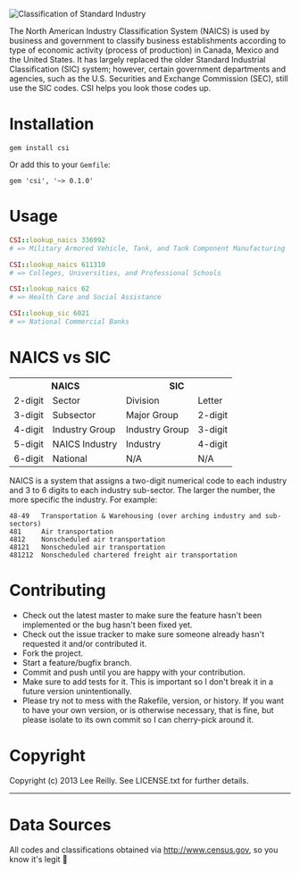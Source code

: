![Classification of Standard Industry](http://i.imgur.com/x1FGZDQ.png)

The North American Industry Classification System (NAICS) is used by business and government to classify business establishments according to type of economic activity (process of production) in Canada, Mexico and the United States. It has largely replaced the older Standard Industrial Classification (SIC) system; however, certain government departments and agencies, such as the U.S. Securities and Exchange Commission (SEC), still use the SIC codes. CSI helps you look those codes up.

# Installation

```
gem install csi
```

Or add this to your `Gemfile`:

```
gem 'csi', '~> 0.1.0'
```

# Usage

```ruby
CSI::lookup_naics 336992
# => Military Armored Vehicle, Tank, and Tank Component Manufacturing

CSI::lookup_naics 611310
# => Colleges, Universities, and Professional Schools

CSI::lookup_naics 62
# => Health Care and Social Assistance

CSI::lookup_sic 6021
# => National Commercial Banks
```

# NAICS vs SIC

<table>
  <tbody>
    <tr>
      <th colspan="2">NAICS</td>
      <th colspan="2">SIC</td>
    </tr>
    <tr>
      <td>2-digit</td>
      <td>Sector</td>
      <td>Division</td>
      <td>Letter</td>
    </tr>
    <tr>
      <td>3-digit</td>
      <td>Subsector</td>
      <td>Major Group</td>
      <td>2-digit</td>
    </tr>
    <tr>
      <td>4-digit</td>
      <td>Industry Group</td>
      <td>Industry Group</td>
      <td>3-digit</td>
    </tr>
    <tr>
      <td>5-digit</td>
      <td>NAICS Industry</td>
      <td>Industry</td>
      <td>4-digit</td>
    </tr>
    <tr>
      <td>6-digit</td>
      <td>National</td>
      <td>N/A</td>
      <td>N/A</td>
    </tr>
  </tbody>
</table>

NAICS is a system that assigns a two-digit numerical code to each industry and 3 to 6 digits to each industry sub-sector.  The larger the number, the more specific the industry. For example:

```
48-49   Transportation & Warehousing (over arching industry and sub-sectors)
481     Air transportation
4812    Nonscheduled air transportation
48121   Nonscheduled air transportation
481212  Nonscheduled chartered freight air transportation
```

# Contributing

* Check out the latest master to make sure the feature hasn't been implemented or the bug hasn't been fixed yet.
* Check out the issue tracker to make sure someone already hasn't requested it and/or contributed it.
* Fork the project.
* Start a feature/bugfix branch.
* Commit and push until you are happy with your contribution.
* Make sure to add tests for it. This is important so I don't break it in a future version unintentionally.
* Please try not to mess with the Rakefile, version, or history. If you want to have your own version, or is otherwise necessary, that is fine, but please isolate to its own commit so I can cherry-pick around it.

# Copyright

Copyright (c) 2013 Lee Reilly. See LICENSE.txt for further details.

----

# Data Sources

All codes and classifications obtained via http://www.census.gov, so you know it's legit :metal: